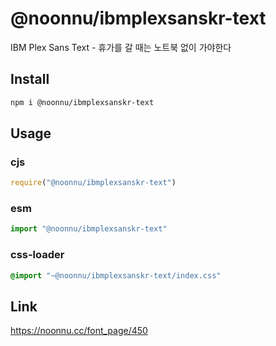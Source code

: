 # @noonnu/ibmplexsanskr-text
IBM Plex Sans Text - 휴가를 갈 때는 노트북 없이 가야한다

## Install
```sh
npm i @noonnu/ibmplexsanskr-text
```
## Usage
### cjs
```js
require("@noonnu/ibmplexsanskr-text")
```
### esm
```js
import "@noonnu/ibmplexsanskr-text"
```
### css-loader
```css
@import "~@noonnu/ibmplexsanskr-text/index.css"
```

## Link
https://noonnu.cc/font_page/450